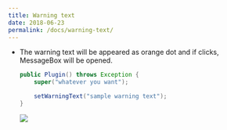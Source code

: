 ```yaml
---
title: Warning text
date: 2018-06-23
permalink: /docs/warning-text/
---
```


* The warning text will be appeared as orange dot and if clicks, MessageBox will be opened.
  ```java
  public Plugin() throws Exception {
      super("whatever you want");

      setWarningText("sample warning text");
  }
  ```

  ![]({{site.url}}/img/how-to-set-warning-text.png)